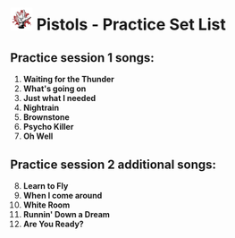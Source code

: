 # <img src="logo.jpg" alt="Metal Horns" width="8%" height="8%" title="logo"> Pistols - Practice Set List 

## Practice session 1 songs:
1. **Waiting for the Thunder**
2. **What's going on**
3. **Just what I needed**
4. **Nightrain**
5. **Brownstone**
6. **Psycho Killer**
7. **Oh Well**

## Practice session 2 additional songs:
8. **Learn to Fly**
9. **When I come around**
10. **White Room**
11. **Runnin' Down a Dream**
12. **Are You Ready?**
